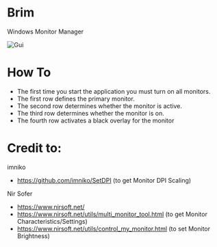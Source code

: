 # Brim
 Windows Monitor Manager
 
![Gui](https://i.postimg.cc/q76qvy4g/grafik.png)

# How To
 - The first time you start the application you must turn on all monitors.
 - The first row defines the primary monitor.
 - The second row determines whether the monitor is active.
 - The third row determines whether the monitor is on.
 - The fourth row activates a black overlay for the monitor

# Credit to:
imniko
 - https://github.com/imniko/SetDPI (to get Monitor DPI Scaling)
 
 Nir Sofer
 - https://www.nirsoft.net/
 - https://www.nirsoft.net/utils/multi_monitor_tool.html (to get Monitor Characteristics/Settings)
 - https://www.nirsoft.net/utils/control_my_monitor.html (to set Monitor Brightness)
